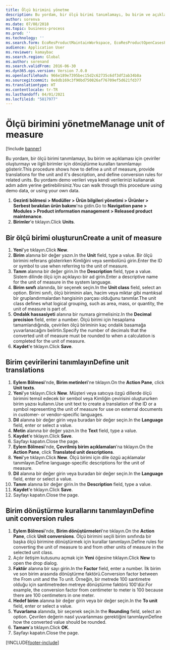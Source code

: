 ```yaml
---
title: Ölçü birimini yönetme
description: Bu yordam, bir ölçü birimi tanımlamayı, bu birim ve açıklaması için çeviriler oluşturmayı ve ilgili birimler için dönüştürme kuralları tanımlamayı gösterir.
author: sorenva
ms.date: 07/08/2018
ms.topic: business-process
ms.prod: ''
ms.technology: ''
ms.search.form: EcoResProductMaintainWorkspace, EcoResProductOpenCasesFormPart, UnitOfMeasure, UnitOfMeasureReportingTranslation, UnitOfMeasureTranslation, UnitOfMeasureConversion, UnitOfMeasureConversionEditOrCreate, UnitOfMeasureLookup, UnitOfMeasureCalculator, UnitOfMeasureWizard, UnitOfMeasureLookupTest
audience: Application User
ms.reviewer: kamaybac
ms.search.region: Global
ms.author: sorenand
ms.search.validFrom: 2016-06-30
ms.dyn365.ops.version: Version 7.0.0
ms.openlocfilehash: 966e189e7395bec15d2c62735c6df3df2ab34b8a
ms.sourcegitcommit: 0e8db169c3f90bd750826af76709ef5d621fd377
ms.translationtype: HT
ms.contentlocale: tr-TR
ms.lasthandoff: 04/01/2021
ms.locfileid: "5817977"
---
```

# <a name="manage-unit-of-measure"></a><span data-ttu-id="aaf7e-103">Ölçü birimini yönetme</span><span class="sxs-lookup"><span data-stu-id="aaf7e-103">Manage unit of measure</span></span>

[!include [banner](../../includes/banner.md)]

<span data-ttu-id="aaf7e-104">Bu yordam, bir ölçü birimi tanımlamayı, bu birim ve açıklaması için çeviriler oluşturmayı ve ilgili birimler için dönüştürme kuralları tanımlamayı gösterir.</span><span class="sxs-lookup"><span data-stu-id="aaf7e-104">This procedure shows how to define a unit of measure, provide translations for the unit and it's description, and define conversion rules for related units.</span></span> <span data-ttu-id="aaf7e-105">Bu yordamı demo verileri veya kendi verilerinizi kullanarak adım adım yerine getirebilirsiniz.</span><span class="sxs-lookup"><span data-stu-id="aaf7e-105">You can walk through this procedure using demo data, or using your own data.</span></span>

1. <span data-ttu-id="aaf7e-106">**Gezinti bölmesi > Modüller > Ürün bilgileri yönetimi > Ürünler > Serbest bırakılan ürün bakımı**'na gidin.</span><span class="sxs-lookup"><span data-stu-id="aaf7e-106">Go to **Navigation pane > Modules > Product information management > Released product maintenance**.</span></span>
2. <span data-ttu-id="aaf7e-107">**Birimler**'e tıklayın.</span><span class="sxs-lookup"><span data-stu-id="aaf7e-107">Click **Units**.</span></span>

## <a name="create-a-unit-of-measure"></a><span data-ttu-id="aaf7e-108">Bir ölçü birimi oluşturun</span><span class="sxs-lookup"><span data-stu-id="aaf7e-108">Create a unit of measure</span></span>
1. <span data-ttu-id="aaf7e-109">**Yeni**'ye tıklayın.</span><span class="sxs-lookup"><span data-stu-id="aaf7e-109">Click **New**.</span></span>
2. <span data-ttu-id="aaf7e-110">**Birim** alanına bir değer yazın.</span><span class="sxs-lookup"><span data-stu-id="aaf7e-110">In the **Unit** field, type a value.</span></span> <span data-ttu-id="aaf7e-111">Bir ölçü birimini referans gösterirken Kimliğini veya sembolünü girin.</span><span class="sxs-lookup"><span data-stu-id="aaf7e-111">Enter the ID or symbol to use when referring to the unit of measure.</span></span>  
3. <span data-ttu-id="aaf7e-112">**Tanım** alanına bir değer girin.</span><span class="sxs-lookup"><span data-stu-id="aaf7e-112">In the **Description** field, type a value.</span></span> <span data-ttu-id="aaf7e-113">Sistem dilinde ölçü için açıklayıcı bir ad girin.</span><span class="sxs-lookup"><span data-stu-id="aaf7e-113">Enter a descriptive name for the unit of measure in the system language.</span></span>  
4. <span data-ttu-id="aaf7e-114">**Birim sınıfı** alanında, bir seçenek seçin.</span><span class="sxs-lookup"><span data-stu-id="aaf7e-114">In the **Unit class** field, select an option.</span></span> <span data-ttu-id="aaf7e-115">Birimi sınıfı, ölçü biriminin alan, hacim veya miktar gibi mantıksal bir gruplandırmalardan hangisinin parçası olduğunu tanımlar.</span><span class="sxs-lookup"><span data-stu-id="aaf7e-115">The unit class defines what logical grouping, such as area, mass, or quantity, the unit of measure is part of.</span></span>  
5. <span data-ttu-id="aaf7e-116">**Ondalık hassasiyeti** alanına bir numara girmelisiniz.</span><span class="sxs-lookup"><span data-stu-id="aaf7e-116">In the **Decimal precision** field, enter a number.</span></span> <span data-ttu-id="aaf7e-117">Ölçü birimi için hesaplama tamamlandığında, çevirilen ölçü biriminin kaç ondalık basamağa yuvarlanacağını belirtin.</span><span class="sxs-lookup"><span data-stu-id="aaf7e-117">Specify the number of decimals that the converted unit of measure must be rounded to when a calculation is completed for the unit of measure.</span></span>  
6. <span data-ttu-id="aaf7e-118">**Kaydet**'e tıklayın.</span><span class="sxs-lookup"><span data-stu-id="aaf7e-118">Click **Save**.</span></span>

## <a name="define-unit-translations"></a><span data-ttu-id="aaf7e-119">Birim çevirilerini tanımlayın</span><span class="sxs-lookup"><span data-stu-id="aaf7e-119">Define unit translations</span></span>
1. <span data-ttu-id="aaf7e-120">**Eylem Bölmesi**'nde, **Birim metinleri**'ne tıklayın.</span><span class="sxs-lookup"><span data-stu-id="aaf7e-120">On the **Action Pane**, click **Unit texts**.</span></span>
2. <span data-ttu-id="aaf7e-121">**Yeni**'ye tıklayın.</span><span class="sxs-lookup"><span data-stu-id="aaf7e-121">Click **New**.</span></span> <span data-ttu-id="aaf7e-122">Müşteri veya satıcıya özgü dillerde ölçü birimini temsil edecek bir sembol veya Kimliğin çevirisini oluştururken birim yazısı kullanın.</span><span class="sxs-lookup"><span data-stu-id="aaf7e-122">Use unit text to create a translation of the ID or a symbol representing the unit of measure for use on external documents in customer- or vendor-specific languages.</span></span>  
3. <span data-ttu-id="aaf7e-123">**Dil** alanına bir değer girin veya buradan bir değer seçin.</span><span class="sxs-lookup"><span data-stu-id="aaf7e-123">In the **Language** field, enter or select a value.</span></span>
4. <span data-ttu-id="aaf7e-124">**Metin** alanına bir değer yazın.</span><span class="sxs-lookup"><span data-stu-id="aaf7e-124">In the **Text** field, type a value.</span></span>
5. <span data-ttu-id="aaf7e-125">**Kaydet**'e tıklayın.</span><span class="sxs-lookup"><span data-stu-id="aaf7e-125">Click **Save**.</span></span>
6. <span data-ttu-id="aaf7e-126">Sayfayı kapatın.</span><span class="sxs-lookup"><span data-stu-id="aaf7e-126">Close the page.</span></span>
7. <span data-ttu-id="aaf7e-127">**Eylem Bölmesi**'nde, **Çevrilmiş birim açıklamaları**'na tıklayın.</span><span class="sxs-lookup"><span data-stu-id="aaf7e-127">On the **Action Pane**, click **Translated unit descriptions**.</span></span>
8. <span data-ttu-id="aaf7e-128">**Yeni**'ye tıklayın.</span><span class="sxs-lookup"><span data-stu-id="aaf7e-128">Click **New**.</span></span> <span data-ttu-id="aaf7e-129">Ölçü birimi için dile özgü açıklamalar tanımlayın.</span><span class="sxs-lookup"><span data-stu-id="aaf7e-129">Define language-specific descriptions for the unit of measure.</span></span>  
9. <span data-ttu-id="aaf7e-130">**Dil** alanına bir değer girin veya buradan bir değer seçin.</span><span class="sxs-lookup"><span data-stu-id="aaf7e-130">In the **Language** field, enter or select a value.</span></span>
10. <span data-ttu-id="aaf7e-131">**Tanım** alanına bir değer girin.</span><span class="sxs-lookup"><span data-stu-id="aaf7e-131">In the **Description** field, type a value.</span></span>
11. <span data-ttu-id="aaf7e-132">**Kaydet**'e tıklayın.</span><span class="sxs-lookup"><span data-stu-id="aaf7e-132">Click **Save**.</span></span>
12. <span data-ttu-id="aaf7e-133">Sayfayı kapatın.</span><span class="sxs-lookup"><span data-stu-id="aaf7e-133">Close the page.</span></span>

## <a name="define-unit-conversion-rules"></a><span data-ttu-id="aaf7e-134">Birim dönüştürme kurallarını tanımlayın</span><span class="sxs-lookup"><span data-stu-id="aaf7e-134">Define unit conversion rules</span></span>
1. <span data-ttu-id="aaf7e-135">**Eylem Bölmesi**'nde, **Birim dönüştürmeleri**'ne tıklayın.</span><span class="sxs-lookup"><span data-stu-id="aaf7e-135">On the **Action Pane**, click **Unit conversions**.</span></span> <span data-ttu-id="aaf7e-136">Ölçü birimini seçili birim sınıfında bir başka ölçü birimine dönüştürmek için kurallar tanımlayın.</span><span class="sxs-lookup"><span data-stu-id="aaf7e-136">Define rules for converting the unit of measure to and from other units of measure in the selected unit class.</span></span>  
2. <span data-ttu-id="aaf7e-137">Açılır iletişim kutusunu açmak için **Yeni** öğesine tıklayın.</span><span class="sxs-lookup"><span data-stu-id="aaf7e-137">Click **New** to open the drop dialog.</span></span>
3. <span data-ttu-id="aaf7e-138">**Faktör** alanına bir sayı girin.</span><span class="sxs-lookup"><span data-stu-id="aaf7e-138">In the **Factor** field, enter a number.</span></span> <span data-ttu-id="aaf7e-139">İlk birim ve son birim arasında dönüştürme faktörü.</span><span class="sxs-lookup"><span data-stu-id="aaf7e-139">Conversion factor between the From unit and the To unit.</span></span> <span data-ttu-id="aaf7e-140">Örneğin, bir metrede 100 santimetre olduğu için santimetreden metreye dönüştürme faktörü 100'dür.</span><span class="sxs-lookup"><span data-stu-id="aaf7e-140">For example, the conversion factor from centimeter to meter is 100 because there are 100 centimeters in one meter.</span></span>  
4. <span data-ttu-id="aaf7e-141">**Hedef birim** alanına bir değer girin veya bir değer seçin.</span><span class="sxs-lookup"><span data-stu-id="aaf7e-141">In the **To unit** field, enter or select a value.</span></span>
5. <span data-ttu-id="aaf7e-142">**Yuvarlama** alanında, bir seçenek seçin.</span><span class="sxs-lookup"><span data-stu-id="aaf7e-142">In the **Rounding** field, select an option.</span></span> <span data-ttu-id="aaf7e-143">Çevrilen değerin nasıl yuvarlanması gerektiğini tanımlayın</span><span class="sxs-lookup"><span data-stu-id="aaf7e-143">Define how the converted value should be rounded.</span></span>  
6. <span data-ttu-id="aaf7e-144">**Tamam**'a tıklayın.</span><span class="sxs-lookup"><span data-stu-id="aaf7e-144">Click **OK**.</span></span>
7. <span data-ttu-id="aaf7e-145">Sayfayı kapatın.</span><span class="sxs-lookup"><span data-stu-id="aaf7e-145">Close the page.</span></span>



[!INCLUDE[footer-include](../../../includes/footer-banner.md)]